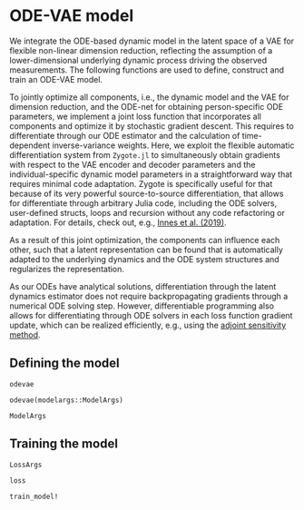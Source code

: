 # ODE-VAE model 

We integrate the ODE-based dynamic model in the latent space of a VAE for flexible non-linear dimension reduction, reflecting the assumption of a lower-dimensional underlying dynamic process driving the observed measurements. The following functions are used to define, construct and train an ODE-VAE model. 

To jointly optimize all components, i.e., the dynamic model and the VAE for dimension reduction, and the ODE-net for obtaining person-specific ODE parameters, we implement a joint loss function that incorporates all components and optimize it by stochastic gradient descent. This requires to differentiate through our ODE estimator and the calculation of time-dependent inverse-variance weights. Here, we exploit the flexible automatic differentiation system from `Zygote.jl` to simultaneously obtain gradients with respect to the VAE encoder and decoder parameters and the individual-specific dynamic model parameters in a straightforward way that requires minimal code adaptation. Zygote is specifically useful for that because of its very powerful source-to-source differentiation, that allows for differentiate through arbitrary Julia code, including the ODE solvers, user-defined structs, loops and recursion without any code refactoring or adaptation. For details, check out, e.g., [Innes et al. (2019)](https://arxiv.org/abs/1907.07587).

As a result of this joint optimization, the components can influence each other, such that a latent representation can be found that is automatically adapted to the underlying dynamics and the ODE system structures and regularizes the representation. 

As our ODEs have analytical solutions, differentiation through the latent dynamics estimator does not require backpropagating gradients through a numerical ODE solving step. However, differentiable programming also allows for differentiating through ODE solvers in each loss function gradient update, which can be realized efficiently, e.g., using the [adjoint sensitivity method](https://arxiv.org/abs/1806.07366).

## Defining the model 

```@docs
odevae
```

```@docs
odevae(modelargs::ModelArgs)
```

```@docs
ModelArgs
```

## Training the model

```@docs
LossArgs
```

```@docs
loss
```

```@docs
train_model!
```